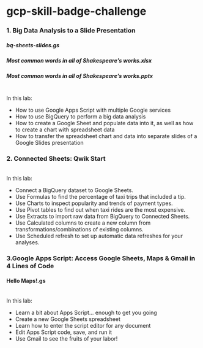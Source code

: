 # gcp-skill-badge-challenge


### 1. Big Data Analysis to a Slide Presentation 
##### bq-sheets-slides.gs
##### Most common words in all of Shakespeare's works.xlsx
##### Most common words in all of Shakespeare's works.pptx
<br>In this lab:
- How to use Google Apps Script with multiple Google services
- How to use BigQuery to perform a big data analysis
- How to create a Google Sheet and populate data into it, as well as how to create a chart with spreadsheet data
- How to transfer the spreadsheet chart and data into separate slides of a Google Slides presentation
### 2. Connected Sheets: Qwik Start
<br>In this lab:
- Connect a BigQuery dataset to Google Sheets.
- Use Formulas to find the percentage of taxi trips that included a tip.
- Use Charts to inspect popularity and trends of payment types.
- Use Pivot tables to find out when taxi rides are the most expensive.
- Use Extracts to import raw data from BigQuery to Connected Sheets.
- Use Calculated columns to create a new column from transformations/combinations of existing columns.
- Use Scheduled refresh to set up automatic data refreshes for your analyses.
### 3.Google Apps Script: Access Google Sheets, Maps & Gmail in 4 Lines of Code
#### Hello Maps!.gs
<br>In this lab:
- Learn a bit about Apps Script... enough to get you going
- Create a new Google Sheets spreadsheet
- Learn how to enter the script editor for any document
- Edit Apps Script code, save, and run it
- Use Gmail to see the fruits of your labor!
